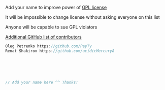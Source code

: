 Add your name to improve power of [GPL license](https://en.wikipedia.org/wiki/GNU_General_Public_License)

It will be impossible to change license without asking everyone on this list

Anyone will be capable to sue GPL violators

[Additional GitHub list of contributors](https://github.com/GreenteaOS/Tofita/graphs/contributors)

```c
Oleg Petrenko https://github.com/PeyTy
Renat Shakirov https://github.com/acidicMercury8






// Add your name here ^^ Thanks!
```
